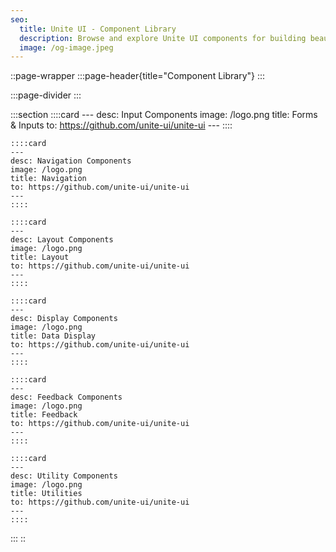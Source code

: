 ```yaml
---
seo:
  title: Unite UI - Component Library
  description: Browse and explore Unite UI components for building beautiful terminal user interfaces with BubbleTea.
  image: /og-image.jpeg
---
```


::page-wrapper
  :::page-header{title="Component Library"}
  :::

  :::page-divider
  :::

  :::section
    ::::card
    ---
    desc: Input Components
    image: /logo.png
    title: Forms & Inputs
    to: https://github.com/unite-ui/unite-ui
    ---
    ::::

    ::::card
    ---
    desc: Navigation Components
    image: /logo.png
    title: Navigation
    to: https://github.com/unite-ui/unite-ui
    ---
    ::::

    ::::card
    ---
    desc: Layout Components
    image: /logo.png
    title: Layout
    to: https://github.com/unite-ui/unite-ui
    ---
    ::::

    ::::card
    ---
    desc: Display Components
    image: /logo.png
    title: Data Display
    to: https://github.com/unite-ui/unite-ui
    ---
    ::::

    ::::card
    ---
    desc: Feedback Components
    image: /logo.png
    title: Feedback
    to: https://github.com/unite-ui/unite-ui
    ---
    ::::

    ::::card
    ---
    desc: Utility Components
    image: /logo.png
    title: Utilities
    to: https://github.com/unite-ui/unite-ui
    ---
    ::::
  :::
::